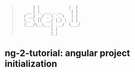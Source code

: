 > ```     _               __  
>        | |             /  | 
>     ___| |_ ___ _ __   `| | 
>    / __| __/ _ \ '_ \   | | 
>    \__ \ ||  __/ |_) | _| |_
>    |___/\__\___| .__/  \___/
>                | |          
>                |_|          
> ```

# ng-2-tutorial: angular project initialization